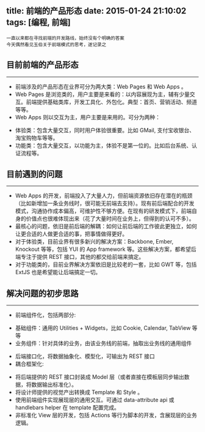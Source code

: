 title: 前端的产品形态
date: 2015-01-24 21:10:02
tags: [编程, 前端]
---

	一直以来都在寻找前端的开发路线，始终没有个明确的答案
	今天偶然看见玉伯关于前端模式的思考，遂记录之

## 目前前端的产品形态
---
- 前端涉及的产品形态在业界可分为两大类：Web Pages 和 Web Apps 。
- Web Pages 是浏览类的，用户主要是来看的：以内容展现为主，辅有少量交互。前端提供基础类库，开发工具化、外包化。典型：首页、营销活动、频道等等。
- Web Apps 则以交互为主，用户主要是来用的。可分为两种：
 * 体验类：包含大量交互，同时用户体验很重要。比如 GMail, 支付宝收银台、淘宝购物车等等。
 * 功能类：包含大量交互，以功能为主，体验不是第一位的。比如后台系统、认证流程等。

<!--more-->

## 目前遇到的问题
---
- Web Apps 的开发，前端投入了大量人力，但前端资源依旧存在潜在的瓶颈（比如新增加一条业务线时，很可能无前端去支持）。现有前后端配合的开发模式，沟通协作成本偏高，可维护性不够方便。在现有的研发模式下，前端自身的价值点也很难体现出来（花了大量时间在业务上，但得到的认可不多）。
- 最核心的问题，依旧是前后端的解耦：如何让前后端的工作彼此更独立，如何让更合适的人做更合适的事，把事情做得更好。
- 对于体验类，目前业界有很多新兴的解决方案：Backbone, Ember, Knockout 等等，包括 YUI 的 App framework 等。这些解决方案，都希望后端专注于提供 REST 接口，其他的都交给前端来搞定。
- 对于功能类的，目前业界解决方案依旧是比较老的一套，比如 GWT 等，包括 ExtJS 也是希望能让后端搞定一切。

## 解决问题的初步思路
---
- 前端组件化，包括两部分:
 * 基础组件：通用的 Utilities + Widgets，比如 Cookie, Calendar, TabView 等等
 * 业务组件：针对具体的业务，由该业务线的前端，抽取出业务线的通用组件
- 后端接口化，将数据抽象化、模型化，可输出为 REST 接口
- 耦合框架化:
 * 将后端提供的 REST 接口封装成 Model 层（或者直接在模板层同步输出数据，将数据输出标准化）。
 * 将设计师提供的视觉产出转换成 Template 和 Style 。
 * 使用前端组件实现展现层的通用交互。可通过 data-attribute api 或 handlebars helper 在 template 配置完成。
 * 非标准化 View 层的开发，包括 Actions 等行为脚本的开发，含展现层的业务逻辑。
